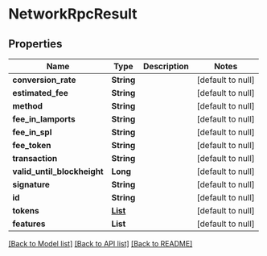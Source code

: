 # NetworkRpcResult
## Properties

| Name | Type | Description | Notes |
|------------ | ------------- | ------------- | -------------|
| **conversion\_rate** | **String** |  | [default to null] |
| **estimated\_fee** | **String** |  | [default to null] |
| **method** | **String** |  | [default to null] |
| **fee\_in\_lamports** | **String** |  | [default to null] |
| **fee\_in\_spl** | **String** |  | [default to null] |
| **fee\_token** | **String** |  | [default to null] |
| **transaction** | **String** |  | [default to null] |
| **valid\_until\_blockheight** | **Long** |  | [default to null] |
| **signature** | **String** |  | [default to null] |
| **id** | **String** |  | [default to null] |
| **tokens** | [**List**](GetSupportedTokensItem.md) |  | [default to null] |
| **features** | **List** |  | [default to null] |

[[Back to Model list]](../README.md#documentation-for-models) [[Back to API list]](../README.md#documentation-for-api-endpoints) [[Back to README]](../README.md)

